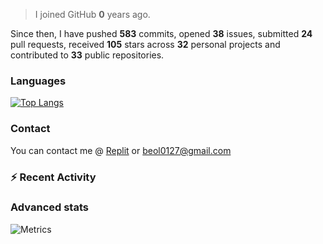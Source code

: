 > I joined GitHub **0** years ago.

Since then, I have pushed **583** commits, opened **38** issues, submitted **24** pull requests, received **105** stars across **32** personal projects and contributed to **33** public repositories.


### Languages

[![Top Langs](https://github-readme-stats.vercel.app/api/top-langs/?username=JBYT27&layout=compact)](https://github.com/anuraghazra/github-readme-stats)


### Contact
You can contact me @ [Replit](https://replit.com/@JBloves27) or beol0127@gmail.com

### :zap: Recent Activity

<!--START_SECTION:activity-->
<!--END_SECTION:activity-->

### Advanced stats

![Metrics](https://github.com/JBYT27/JBYT27/blob/main/github-metrics.svg)
